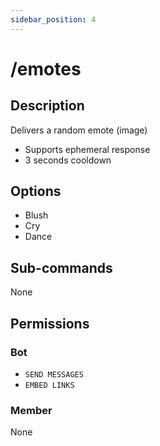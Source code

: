 ```yaml
---
sidebar_position: 4
---
```


# /emotes
## Description
Delivers a random emote (image)

- Supports ephemeral response
- 3 seconds cooldown

## Options
- Blush
- Cry
- Dance

## Sub-commands
None

## Permissions
### Bot
- `SEND MESSAGES`
- `EMBED LINKS`
### Member
None
